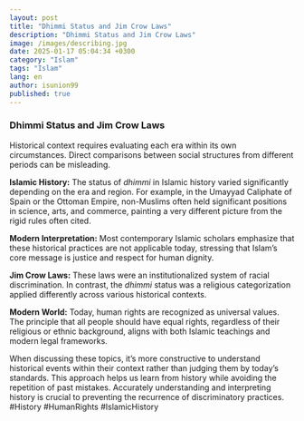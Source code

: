 ```yaml
---
layout: post
title: "Dhimmi Status and Jim Crow Laws"
description: "Dhimmi Status and Jim Crow Laws"
image: /images/describing.jpg
date: 2025-01-17 05:04:34 +0300
category: "Islam"
tags: "Islam"
lang: en
author: isunion99
published: true
---
```


### **Dhimmi Status and Jim Crow Laws**
 

Historical context requires evaluating each era within its own circumstances. Direct comparisons between social structures from different periods can be misleading.

**Islamic History:**
The status of *dhimmi* in Islamic history varied significantly depending on the era and region. For example, in the Umayyad Caliphate of Spain or the Ottoman Empire, non-Muslims often held significant positions in science, arts, and commerce, painting a very different picture from the rigid rules often cited.

**Modern Interpretation:**
Most contemporary Islamic scholars emphasize that these historical practices are not applicable today, stressing that Islam’s core message is justice and respect for human dignity.

**Jim Crow Laws:**
These laws were an institutionalized system of racial discrimination. In contrast, the *dhimmi* status was a religious categorization applied differently across various historical contexts.

**Modern World:**
Today, human rights are recognized as universal values. The principle that all people should have equal rights, regardless of their religious or ethnic background, aligns with both Islamic teachings and modern legal frameworks.

When discussing these topics, it’s more constructive to understand historical events within their context rather than judging them by today’s standards. This approach helps us learn from history while avoiding the repetition of past mistakes. Accurately understanding and interpreting history is crucial to preventing the recurrence of discriminatory practices. #History #HumanRights #IslamicHistory
